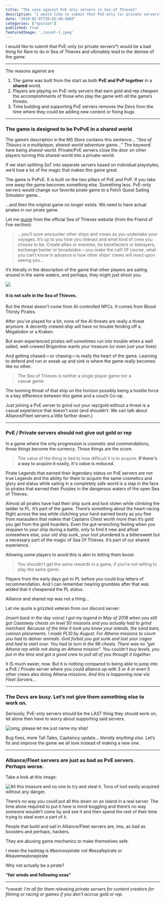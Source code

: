 ```yaml
---
title: "The case against PvE only servers in Sea of Thieves"
description: "I would like to submit that PvE-only (or private servers*) would be a bad thing for Rare to do in Sea of Thieves and ultimately lead to the demise of the game"
date: "2020-02-07T20:45:49.488Z"
categories: ["opinion"]
published: true
featuredImage: './asset-1.jpeg'
---
```


I would like to submit that PvE-only (or private servers\*) would be a bad thing for Rare to do in Sea of Thieves and ultimately lead to the demise of the game.

---

The reasons against are

1.  The game was built from the start as both **PvE and PvP together** in a **shared** world. 
2.  Players are playing on PvE-only servers that earn gold and rep cheapen the accomplishments of those who play the game with _all_ the game’s threats.
3.  Time building and supporting PvE servers removes the Devs from the time where they could be adding new content or fixing bugs 

---

### The game is designed to be PvPvE in a shared world

The game’s description in the MS Store contains this sentence… “_Sea of Thieves is a multiplayer, shared-world adventure game…_” The keyword here being _shared-world_. Private/PvE servers close the door on other players turning this shared-world into a private-world.

If we start splitting SoT into separate servers based on individual playstyles, we’d lose a lot of the magic that makes this game great.

The game is PvPvE. It is built on the two pillars of PvE and PvP. If you take one away the game becomes something else. Something less. PvE-only servers would change our favorite pirate game to a Fetch Quest Sailing Simulator game…

…and then the original game no longer exists. We need to have actual pirates in our pirate game.

Let me [quote](https://www.seaofthieves.com/world-events) from the official Sea of Thieves website (from the Friend of Foe section):

> …you’ll soon encounter other ships and crews as you undertake your voyages. It’s up to you how you interact and what kind of crew you choose to be. Create allies or enemies, be benefactors or betrayers, exchange banter or broadsides — you make the call! Of course, what you can’t know in advance is how other ships’ crews will react upon seeing you…

It’s literally in the description of the game that other players are sailing around in the same waters, and perhaps, they might just shoot you.

![](./asset-1.jpeg)

#### It is not safe in the Sea of Thieves. 

But the threat doesn’t come from AI-controlled NPCs. It comes from Blood Thirsty Pirates.

After you’ve played for a bit, none of the AI threats are really a threat anymore. A decently crewed ship will have no trouble fending off a Megalodon or a Kraken.

But even experienced pirates will sometimes run into trouble when a well sailed, well-crewed Brigantine wants your treasure (or even just your lives)

And getting chased — or chasing — is really the heart of the game. Learning to defend and run or sneak up and sink is where the game really becomes like no other.

> The Sea of Thieves is neither a single player game nor a casual game. 

The looming threat of that ship on the horizon possibly being a hostile force is a key difference between this game and a couch Co-op.

Just joining a PvE server to grind out your rep/gold without a threat is a casual experience that doesn’t exist (and shouldn’t. We can talk about Alliance/Fleet servers a little farther down.)

---

### **PvE / Private servers should not give out gold or rep**  

In a game where the only progression is cosmetic and commendations, those things become the currency. Those things are the score. 

> The value of the thing is tied to how difficult it is to acquire. **If there's a way to acquire it easily, it's value is reduced.**


Pirate Legends that earned their legendary status on PvE servers are not true Legends and the ability for them to acquire the same cosmetics and glory and status while sailing in a completely safe world is a slap in the face to pirates that earned their Purples in the dangerous waters of the open Sea of Thieves.

Almost all pirates have had their ship sunk and loot stolen while climbing the ladder to PL. It’s part of the game. There’s something about the heart-racing flight across the sea while clutching your hard-earned booty as you flee from marauders that makes that Captains Chest worth more than it’s gold you get from the gold hoarders. Even the gut-wrenching feeling when you respawn to your ship during a battle, only to find it new and afloat somewhere else, your old ship sunk, your loot plundered is a bittersweet but a necessary part of the magic of Sea Of Thieves. It’s part of our shared experience. 

Allowing some players to avoid this is akin to letting them boost.

> You shouldn’t get the same rewards in a game, if you’re not willing to play the same game.

Players from the early days got to PL before you could buy letters of recommendation. And I can remember hearing grumbles after that was added that it cheapened the PL status.

Alliance and shared rep was not a thing…

Let me quote a grizzled veteran from our discord server:

_(insert back in the day voice) I got my legend in May of 2018 when you still got Castaway chests on level 50 missions and you actually had to grind merchant. Because of the time it took you knew your islands, the sand bars, cannon placements. l made PL10 by August. For Athena missions to count you had to deliver animals. God forbid you got sunk and lost your cages and had to start over. You had to turn in the 96 chests. There was no “get Athena rep while not doing an Athena mission”. You couldn’t buy levels, you put in the time and got a good crew to pull all of you through it together._

It IS much easier, now. But it is nothing compared to being able to jump into a PvE / Private server where you could alliance up with 3 or 4 or even 5 other crews also doing Athena missions. _And this is happening now via Fleet Servers…_

---

### The Devs are busy. Let’s not give them something else to work on.

Seriously, PvE-only servers should be the LAST thing they should work on, let alone then have to worry about supporting said servers.

![omg, please let me just name my ship!](./asset-2.jpeg)

Bug fixes, more Tall Tales, Captaincy update… _literally anything else_. Let’s fix and improve the game we all love instead of making a new one. 

---

### Alliance/Fleet servers are just as bad as PvE servers. Perhaps worse.

Take a look at this image:

![All this treasure and no one to try and steal it. Tons of loot easily acquired without any danger.](./asset-3.jpeg)

There’s no way you could put all this down on an island in a real server. The time alone required to put it here is mind-boggling and there’s no way someone wouldn’t come by and see it and then spend the rest of their time trying to steal even a part of it. 

People that build and sail in Alliance/Fleet servers are, imo, as bad as boosters and perhaps, hackers. 

They are abusing game mechanics to make themselves safe. 
<!-- 
Pirates that have gained Pirate Legend status in these servers are not true Pirate Legends. They are Paper Legends. 

I know several Pirates that hang out on fleet servers. They’re good people and I’m not hating on them. But I do think they’re cheating themselves (and the rest of us.) -->

I mean the hashtag is _#bemorepirate_ not #besafepirate or #leavemealonepirate 

Why not actually be a pirate?




<!-- 

---

Let me answer some common rebukes to the no PvE server mindset:

**What about Newbies?** they were just given the maiden voyage to learn. Otherwise, they’ll need to learn to swim the hard way like the rest of us. To shield them from the ‘real’ sea of thieves is a disservice to them. If you’re shielded from the PvP aspect of the game you’ll never learn to handle it. And it’s much better to learn that when you lose a seafarer’s rather than when it’s a ship full of athena loot. 

**What about Families? What about Children?** The game is rated T. Families DO sail and cause a ruckus. But trying to make the game E is, again, changing the game for the worse. Any teen should have no trouble sailing the seas. (And I suspect many a T pirate has sunk me.)

**What about a PvE Free Neutral Area like the Sea Dog Tavern in the middle of the map?** This would be abused by griefers. They would circle it forever. They would run to it when attacked. 
 --> 


 **“fair winds and following seas”**

---

_\*caveat: I’m all for them releasing private servers for content creators for filming or racing or games if you don’t accrue gold or rep._


<!-- I’ll happily have a civilized discussion about this, hit me up on the twitters: [Chenzo01](https://twitter.com/1chenzo) -->
